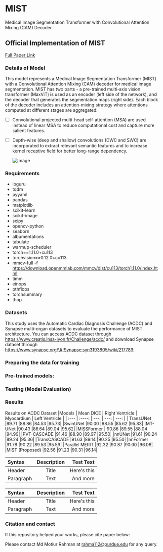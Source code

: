 # MIST
Medical Image Segmentation Transformer with Convolutional Attention Mixing (CAM) Decoder
## Official Implementation of MIST
[Full Paper Link](WWW.hshhadhahd)
### Details of Model
This model represents a Medical Image Segmentation Transformer (MIST) with a Convolutional Attention Mixing (CAM) decoder for medical image segmentation. MIST has two parts - a pre-trained multi-axis vision transformer (MaxViT) is used as an encoder (left side of the network), and the decoder that generates the segmentation maps (right side). Each block of the decoder includes an attention-mixing strategy where attentions computed at different stages are aggregated.
- [ ] Convolutional projected multi-head self-attention (MSA) are used instead of linear MSA to reduce computational cost and capture more salient features.
- [ ]	Depth-wise (deep and shallow) convolutions (DWC and SWC) are incorporated to extract relevant semantic features and to increase kernel receptive field for better long-range dependency.
      
      ![image](https://github.com/Rahman-Motiur/MIST/assets/116365757/ce917568-8f46-4224-b003-02b8b44eb54e)

     	

### Requirements
- loguru
- tqdm
- pyyaml
- pandas
- matplotlib
- scikit-learn
- scikit-image
- scipy
- opencv-python
- seaborn
- albumentations
- tabulate
- warmup-scheduler
- torch==1.11.0+cu113
- torchvision==0.12.0+cu113
- mmcv-full -f https://download.openmmlab.com/mmcv/dist/cu113/torch1.11.0/index.html
- timm
- einops
- pthflops
- torchsummary
- thop
### Datasets
This study uses the Automatic Cardiac Diagnosis Challenge (ACDC) and Synapse multi-organ datasets to evaluate the performance of MIST architecture. You can access ACDC dataset through https://www.creatis.insa-lyon.fr/Challenge/acdc/ and download Synapse dataset through https://www.synapse.org/\#!Synapse:syn3193805/wiki/217789.  

### Preparing the data for training

### Pre-trained models:

### Testing (Model Evaluation)
### Results
Results on ACDC Dataset
|Models      | Mean DICE | Right Ventricle | Myocardium |	Left Ventricle |
| :---       |    :----: |          ---:   |     ---:   |         ---:   |
| TransUNet	  |89.71	|88.86	|84.53	|95.73|
|SwinUNet	|90.00	|88.55	|85.62	|95.83|
|MT-UNet	|90.43	|86.64	|89.04	|95.62|
|MISSFormer |	90.86	|89.55	|88.04	|94.99|
|PVT-CASCADE	|91.46	|88.90	|89.97	|95.50|
|nnUNet	|91.61	|90.24	|89.24	|95.36|
|TransCASCADE	|91.63	|89.14	|90.25	|95.50|
|nnFormer	|91.78	|90.22	|89.53	|95.59|
|Parallel MERIT	|92.32	|90.87	|90.00	|96.08|
|MIST (Proposed)	|92.56	|91.23	|90.31	|96.14|


| Syntax      | Description | Test Text     | 
| :---        |    :----:   |          ---: |
| Header      | Title       | Here's this   |
| Paragraph   | Text        | And more      |

| Syntax      | Description | Test Text     |
| :---        |    :----:   |          ---: |
| Header      | Title       | Here's this   |
| Paragraph   | Text        | And more      |

### Citation and contact
If this repository helped your works, please cite paper below:

Please contact Md Motiur Rahman at rahma112@purdue.edu for any query.

